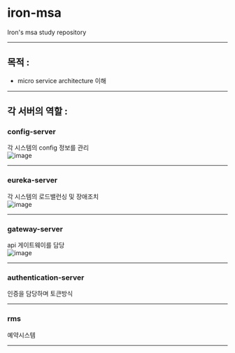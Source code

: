 # iron-msa
Iron's msa study repository<br>

<hr>

## 목적 :
- micro service architecture 이해

<hr>

## 각 서버의 역할 :
### config-server
각 시스템의 config 정보를 관리<br>
![image](https://github.com/nuts-playground/iron-msa/assets/76987021/dc0b4ce3-a431-4e4b-b79e-ae55d71f4da1)<br><hr>

### eureka-server
각 시스템의 로드밸런싱 및 장애조치<br>
![image](https://github.com/nuts-playground/iron-msa/assets/76987021/8aaedc16-b573-4eef-996b-399733b8f410)<br><hr>

### gateway-server
api 게이트웨이를 담당<br>
![image](https://github.com/nuts-playground/iron-msa/assets/76987021/4f779a34-0bf4-4614-bbd6-f541f00d759e)<br><hr>

### authentication-server
인증을 담당하며 토큰방식<br><hr>

### rms
예약시스템<br><hr>


